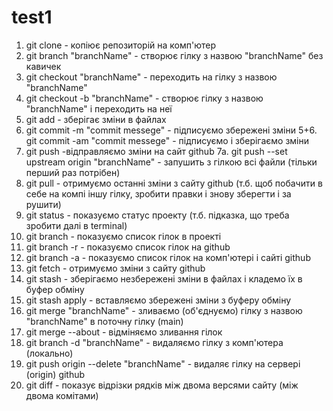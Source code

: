 # test1

1. git clone - копіює репозиторій на комп'ютер
2. git branch "branchName" - створює гілку з назвою "branchName" без кавичек
3. git checkout "branchName" - переходить на гілку з назвою "branchName"
4. git checkout -b "branchName" - створює гілку з назвою "branchName" і переходить на неї
5. git add - зберігає зміни в файлах
6. git commit -m "commit messege" - підписуємо збережені зміни
   5+6. git commit -am "commit messege" - підписуємо і зберігаємо зміни
7. git push -відправляємо зміни на сайт github
   7a. git push --set upstream origin "branchName" - запушить з гілкою всі файли (тільки перший раз потрібен)
8. git pull - отримуємо останні зміни з сайту github (т.б. щоб побачити в себе на компі іншу гілку, зробити правки і знову зберегти і за рушити)
9. git status - показуємо статус проекту (т.б. підказка, що треба зробити далі в terminal)
10. git branch - показуємо список гілок в проекті
11. git branch -r - показуємо список гілок на github
12. git branch -a - показуємо список гілок на комп'ютері і сайті github
13. git fetch - отримуємо зміни з сайту github
14. git stash - зберігаємо незбережені зміни в файлах і кладемо їх в буфер обміну
15. git stash apply - вставляємо збережені зміни з буферу обміну
16. git merge "branchName" - зливаємо (об'єднуємо) гілку з назвою "branchName" в поточну гілку (main)
17. git merge --about - відміняємо зливання гілок
18. git branch -d "branchName" - видаляємо гілку з комп'ютера (локально)
19. git push origin --delete "branchName" - видаляє гілку на сервері (origin) github
20. git diff - показує відрізки рядків між двома версями сайту (між двома комітами)
